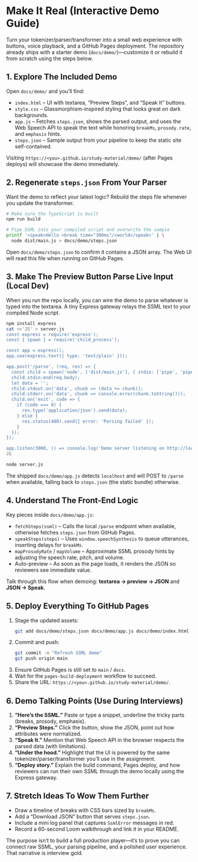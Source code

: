 # Make It Real (Interactive Demo Guide)
Turn your tokenizer/parser/transformer into a small web experience with buttons, voice playback, and a GitHub Pages deployment. The repository already ships with a starter demo (`docs/demo/`)—customize it or rebuild it from scratch using the steps below.

## 1. Explore The Included Demo
Open `docs/demo/` and you’ll find:
- `index.html` – UI with textarea, “Preview Steps”, and “Speak It” buttons.
- `style.css` – Glassmorphism-inspired styling that looks great on dark backgrounds.
- `app.js` – Fetches `steps.json`, shows the parsed output, and uses the Web Speech API to speak the text while honoring `breakMs`, `prosody.rate`, and `emphasis` hints.
- `steps.json` – Sample output from your pipeline to keep the static site self-contained.

Visiting `https://<you>.github.io/study-material/demo/` (after Pages deploys) will showcase the demo immediately.

## 2. Regenerate `steps.json` From Your Parser
Want the demo to reflect your latest logic? Rebuild the steps file whenever you update the transformer.

```bash
# Make sure the TypeScript is built
npm run build

# Pipe SSML into your compiled script and overwrite the sample
printf '<speak>Hello <break time="300ms"/>world</speak>' | \
  node dist/main.js > docs/demo/steps.json
```

Open `docs/demo/steps.json` to confirm it contains a JSON array. The Web UI will read this file when running on GitHub Pages.

## 3. Make The Preview Button Parse Live Input (Local Dev)
When you run the repo locally, you can wire the demo to parse whatever is typed into the textarea. A tiny Express gateway relays the SSML text to your compiled Node script.

```bash
npm install express
cat <<'JS' > server.js
const express = require('express');
const { spawn } = require('child_process');

const app = express();
app.use(express.text({ type: 'text/plain' }));

app.post('/parse', (req, res) => {
  const child = spawn('node', ['dist/main.js'], { stdio: ['pipe', 'pipe', 'pipe'] });
  child.stdin.end(req.body);
  let data = '';
  child.stdout.on('data', chunk => (data += chunk));
  child.stderr.on('data', chunk => console.error(chunk.toString()));
  child.on('exit', code => {
    if (code === 0) {
      res.type('application/json').send(data);
    } else {
      res.status(400).send({ error: 'Parsing failed' });
    }
  });
});

app.listen(3000, () => console.log('Demo server listening on http://localhost:3000'));
JS

node server.js
```

The shipped `docs/demo/app.js` detects `localhost` and will POST to `/parse` when available, falling back to `steps.json` (the static bundle) otherwise.

## 4. Understand The Front-End Logic
Key pieces inside `docs/demo/app.js`:
- `fetchSteps(ssml)` – Calls the local `/parse` endpoint when available, otherwise fetches `steps.json` from GitHub Pages.
- `speakSteps(steps)` – Uses `window.speechSynthesis` to queue utterances, inserting delays for `breakMs`.
- `mapProsodyRate` / `mapVolume` – Approximate SSML prosody hints by adjusting the speech rate, pitch, and volume.
- Auto-preview – As soon as the page loads, it renders the JSON so reviewers see immediate value.

Talk through this flow when demoing: **textarea → preview → JSON** and **JSON → Speak**.

## 5. Deploy Everything To GitHub Pages
1. Stage the updated assets:
   ```bash
   git add docs/demo/steps.json docs/demo/app.js docs/demo/index.html docs/demo/style.css
   ```
2. Commit and push:
   ```bash
   git commit -m "Refresh SSML demo"
   git push origin main
   ```
3. Ensure GitHub Pages is still set to `main` / `docs`.
4. Wait for the `pages-build-deployment` workflow to succeed.
5. Share the URL: `https://<you>.github.io/study-material/demo/`.

## 6. Demo Talking Points (Use During Interviews)
1. **“Here’s the SSML.”** Paste or type a snippet, underline the tricky parts (breaks, prosody, emphasis).
2. **“Preview Steps.”** Click the button, show the JSON, point out how attributes were normalized.
3. **“Speak It.”** Mention that Web Speech API in the browser respects the parsed data (with limitations).
4. **“Under the hood.”** Highlight that the UI is powered by the same tokenizer/parser/transformer you’ll use in the assignment.
5. **“Deploy story.”** Explain the build command, Pages deploy, and how reviewers can run their own SSML through the demo locally using the Express gateway.

## 7. Stretch Ideas To Wow Them Further
- Draw a timeline of breaks with CSS bars sized by `breakMs`.
- Add a “Download JSON” button that serves `steps.json`.
- Include a mini log panel that captures `SsmlError` messages in red.
- Record a 60-second Loom walkthrough and link it in your README.

The purpose isn’t to build a full production player—it’s to prove you can connect raw SSML, your parsing pipeline, and a polished user experience. That narrative is interview gold.
